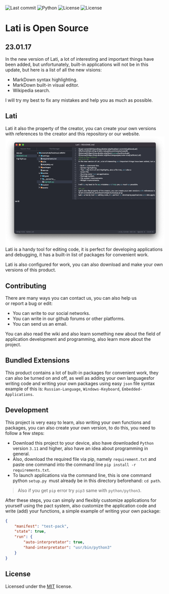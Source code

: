 ![Last commit](https://img.shields.io/github/last-commit/LatiKom/Lati)
![Python](https://img.shields.io/pypi/pyversions/autopep8)
![License](https://img.shields.io/github/license/LatiKom/Lati)
![License](https://img.shields.io/github/languages/code-size/LatiKom/Lati)
# Lati is Open Source
## 23.01.17
In the new version of Lati, a lot of interesting and important things have been added, but unfortunately, built-in applications will not be in this update, but here is a list of all the new visions:

 - MarkDown syntax highlighting.
 - MarkDown built-in visual editor.
 - Wikipedia search.

I will try my best to fix any mistakes and help you as much as possible.

## Lati
Lati it also the property of the creator, you can create your own versions with references to the creator and this repository or our website.
![Lati screenshot](./assets/private/pictures/app.png)
Lati is a handy tool for editing code, it is perfect for developing applications and debugging, it has a built-in list of packages for convenient work.

Lati is also configured for work, you can also download and make your own versions of this product.

## Contributing
There are many ways you can contact us, you can also help us   
or report a bug or edit:

 - You can write to our social networks.
 - You can write in our github forums or other platforms.
 - You can send us an email.
 
 You can also read the wiki and also learn something new about the field of application development and programming, also learn more about the project.

## Bundled Extensions
This product contains a lot of built-in packages for convenient work, they can also be turned on and off, as well as adding your own languages ​​​​for writing code and writing your own packages using easy `json` file syntax example of this is: `Russian-Language`, `Windows-Keyboard`, `Embedded-Applications`.

## Development
This project is very easy to learn, also writing your own functions and packages, you can also create your own version, to do this, you need to follow a few steps:

 - Download this project to your device, also have downloaded `Python`
   version `3.11` and higher, also have an idea about programming in
   general.
 - Also, download the required file via pip, namely `requirement.txt` and
   paste one command into the command line `pip install -r
   requirements.txt`.
 - To launch applications via the command line, this is one command
   python `setup.py `must already be in this directory beforehand: `cd
   path`.

> Also if you get `pip` error try `pip3` same with `python/python3`.
  
After these steps, you can simply and flexibly customize applications for yourself using the pact system, also customize the application code and write (add) your functions,    a simple example of writing your own package:

```json
{
    "manifest": "test-pack",
    "state": true,
    "run": {
        "auto-interpretator": true,
        "hand-interpretator": "usr/bin/python3"
    }
}
```

## License
Licensed under the [MIT](https://github.com/LatiKom/Lati/blob/main/LICENSE) license.